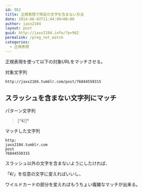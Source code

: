 ```yaml
---
id: 962
title: 正規表現で特定の文字を含まない方法
date: 2014-08-02T11:44:09+00:00
author: jaxx2104
layout: post
guid: http://jaxx2104.info/?p=962
permalink: /preg_not_match
categories:
  - 正規表現
---
```

正規表現を使って以下の対象URLをマッチさせる。

対象文字列

`http://jaxx2104.tumblr.com/post/76844550315`

## スラッシュを含まない文字列にマッチ

パターン文字列

> [^¥/]*

<!--more-->

マッチした文字列

```
http:
jaxx2104.tumblr.com
post
76844550315
```

スラッシュ以外の文字を含まないようにしたければ、

「¥/」を任意の文字に変えればいいし、

ワイルドカードの部分を変えればもうちょい複雑なマッチが出来る。
